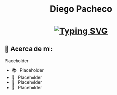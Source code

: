 <h1 align="center">Diego Pacheco</h1>

<h1 align="center">
<a href="https://git.io/typing-svg"><img src="https://readme-typing-svg.demolab.com?font=Roboto&size=25&pause=1000&color=2EC227&center=true&vCenter=true&width=435&lines=Desarrollo+BackEnd;Aprendiendo+constantemente;Data+Analyst" alt="Typing SVG" /></a>
</h1>

<!-- <p align="left"> <img src="https://media.licdn.com/dms/image/D4E03AQGD0XJtB4SVmg/profile-displayphoto-shrink_200_200/0/1674830636885?e=2147483647&v=beta&t=VLz3feDjYA03gst0NlaocJzoi_JZxpvXc5cCiwPO1ro" alt="kuroz00" /> 
</p> --> 


## 🧑 Acerca de mi:
<p>Placeholder</p>


- 📚 &nbsp; Placeholder
- 🤔 &nbsp; Placeholder
- 🌱 &nbsp; Placeholder
- 🔭 &nbsp; Placeholder
